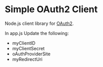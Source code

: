# Simple OAuth2 Client

Node.js client library for [OAuth2](http://oauth.net/2/).

In app.js Update the following:
  - myClientID
  - myClientSecret
  - oAuthProviderSite
  - myRedirectUri